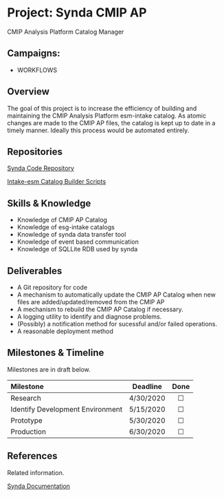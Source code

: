 # Project: Synda CMIP AP

CMIP Analysis Platform Catalog Manager

## Campaigns:

- WORKFLOWS

## Overview

The goal of this project is to increase the efficiency of building and maintaining the CMIP Analysis Platform esm-intake catalog.  As atomic changes are made to the CMIP AP files, the catalog is kept up to date in a timely manner.  Ideally this process would be automated entirely.
## Repositories

[Synda Code Repository](https://github.com/Prodiguer/synda)

[Intake-esm Catalog Builder Scripts](https://github.com/NCAR/intake-esm-datastore/tree/master/builders)

## Skills & Knowledge

- Knowledge of CMIP AP Catalog
- Knowledge of esg-intake catalogs
- Knowledge of synda data transfer tool
- Knowledge of event based communication
- Knowledge of SQLLite RDB used by synda

## Deliverables

- A Git repository for code
- A mechanism to automatically update the CMIP AP Catalog when new files are added/updated/removed from the CMIP AP
- A mechanism to rebuild the CMIP AP Catalog if necessary.
- A logging utility to identify and diagnose problems.
- (Possibly) a notification method for sucessful and/or failed operations.
- A reasonable deployment method

## Milestones & Timeline

Milestones are in draft below. 

| Milestone     | Deadline  | Done    |
|:--------------|:---------:|:-------:|
| Research      | 4/30/2020 | &#9744; |
| Identify Development Environment | 5/15/2020 | &#9744; |
| Prototype     | 5/30/2020 | &#9744; |
| Production    | 6/30/2020 | &#9744; |

## References

Related information.

[Synda Documentation](http://prodiguer.github.io/synda/)

